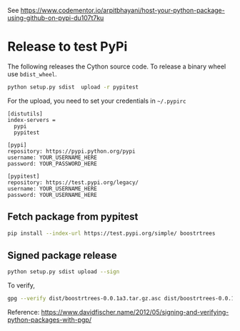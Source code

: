 
See https://www.codementor.io/arpitbhayani/host-your-python-package-using-github-on-pypi-du107t7ku


# Release to test PyPi

The following releases the Cython source code. To release a binary wheel use `bdist_wheel`.

```bash
python setup.py sdist  upload -r pypitest
```

For the upload, you need to set your credentials in `~/.pypirc`


```text
[distutils]
index-servers =
  pypi
  pypitest

[pypi]
repository: https://pypi.python.org/pypi
username: YOUR_USERNAME_HERE
password: YOUR_PASSWORD_HERE

[pypitest]
repository: https://test.pypi.org/legacy/
username: YOUR_USERNAME_HERE
password: YOUR_USERNAME_HERE
```

## Fetch package from pypitest

```bash
pip install --index-url https://test.pypi.org/simple/ boostrtrees
```


## Signed package release

```bash
python setup.py sdist upload --sign
```

To verify,

```bash
gpg --verify dist/boostrtrees-0.0.1a3.tar.gz.asc dist/boostrtrees-0.0.1a3.tar.gz
```

Reference: https://www.davidfischer.name/2012/05/signing-and-verifying-python-packages-with-pgp/
